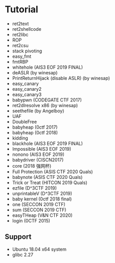 # Tutorial

* ret2text
* ret2shellcode
* ret2libc
* ROP
* ret2csu
* stack pivoting
* easy_fmt
* fmtRBP 
* whitehole (AIS3 EOF 2019 FINAL)
* deASLR (by winesap)
* PrintReturnHijack (disable ASLR) (by winesap) 
* easy_canary
* easy_canary2
* easy_canary3
* babypwn (CODEGATE CTF 2017)
* ret2dlresolve x86 (by winesap)
* seethefile (by Angelboy)
* UAF
* DoubleFree
* babyheap (0ctf 2017)
* babyheap (0ctf 2018)
* kidding
* blackhole (AIS3 EOF 2019 FINAL)
* Impossible (AIS3 EOF 2019)
* nonono (AIS3 EOF 2019)
* babydriver (CISCN2017)
* core (2018 强网杯)
* Full Protection (ASIS CTF 2020 Quals)
* babynote (ASIS CTF 2020 Quals)
* Trick or Treat (HITCON 2019 Quals)
* ezfile (D^3CTF 2019)
* unprintableV (D^3CTF 2019)
* baby kernel (0ctf 2018 final)
* one (SECCON 2019 CTF)
* sum (SECCON 2019 CTF)
* easyTHeap (V&N CTF 2020)
* login (0CTF 2015)

## Support
* Ubuntu 18.04 x64 system
* glibc 2.27

